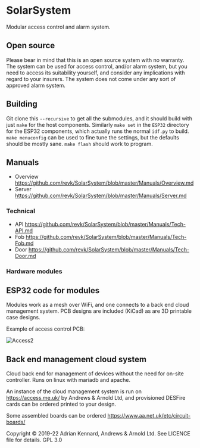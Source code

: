 # SolarSystem

Modular access control and alarm system.

## Open source

Please bear in mind that this is an open source system with no warranty. The system can be used for access control, and/or alarm system, but you need to access its suitability yourself, and consider any implications with regard to your insurers. The system does not come under any sort of approved alarm system.

## Building

Git clone this `--recursive` to get all the submodules, and it should build with just `make` for the host components. Similarly `make set` in the `ESP32` directory for the ESP32 components, which actually runs the normal `idf.py` to build. `make menuconfig` can be used to fine tune the settings, but the defaults should be mostly sane. `make flash` should work to program.

## Manuals

- Overview https://github.com/revk/SolarSystem/blob/master/Manuals/Overview.md
- Server https://github.com/revk/SolarSystem/blob/master/Manuals/Server.md

### Technical

- API https://github.com/revk/SolarSystem/blob/master/Manuals/Tech-API.md
- Fob https://github.com/revk/SolarSystem/blob/master/Manuals/Tech-Fob.md
- Door https://github.com/revk/SolarSystem/blob/master/Manuals/Tech-Door.md

### Hardware modules

## ESP32 code for modules

Modules work as a mesh over WiFi, and one connects to a back end cloud management system. PCB designs are included (KiCad) as are 3D printable case designs.

Example of access control PCB:

![Access2](https://user-images.githubusercontent.com/996983/183847654-823f6ce3-3b02-4f11-89c0-45e1dcc967e2.png)

## Back end management cloud system

Cloud back end for management of devices without the need for on-site controller. Runs on linux with mariadb and apache.

An instance of the cloud management system is run on https://access.me.uk/ by Andrews & Arnold Ltd, and provisioned DESFire cards can be ordered printed to your design.

Some assembled boards can be ordered https://www.aa.net.uk/etc/circuit-boards/

Copyright © 2019-22 Adrian Kennard, Andrews & Arnold Ltd. See LICENCE file for details. GPL 3.0
